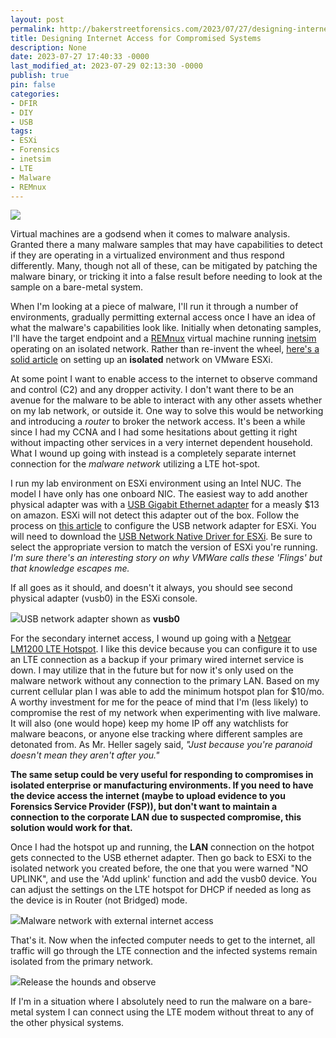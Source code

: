 ```yaml
---
layout: post
permalink: http://bakerstreetforensics.com/2023/07/27/designing-internet-access-for-compromised-systems/
title: Designing Internet Access for Compromised Systems
description: None
date: 2023-07-27 17:40:33 -0000
last_modified_at: 2023-07-29 02:13:30 -0000
publish: true
pin: false
categories:
- DFIR
- DIY
- USB
tags:
- ESXi
- Forensics
- inetsim
- LTE
- Malware
- REMnux
---
```

![](https://bakerstreetforensics.com/wp-content/uploads/2023/07/img_8439.jpg?w=1024)

Virtual machines are a godsend when it comes to malware analysis. Granted there a many malware samples that may have capabilities to detect if they are operating in a virtualized environment and thus respond differently. Many, though not all of these, can be mitigated by patching the malware binary, or tricking it into a false result before needing to look at the sample on a bare-metal system. 

When I'm looking at a piece of malware, I'll run it through a number of environments, gradually permitting external access once I have an idea of what the malware's capabilities look like. Initially when detonating samples, I'll have the target endpoint and a [REMnux](https://remnux.org) virtual machine running [inetsim](https://www.inetsim.org/downloads.html) operating on an isolated network. Rather than re-invent the wheel, [here's a solid article](https://petruknisme.medium.com/malware-analysis-lab-in-esxi-isolated-network-c19bdbdc21ba) on setting up an **isolated** network on VMware ESXi. 

At some point I want to enable access to the internet to observe command and control (C2) and any dropper activity. I don't want there to be an avenue for the malware to be able to interact with any other assets whether on my lab network, or outside it. One way to solve this would be networking and introducing a _router_ to broker the network access. It's been a while since I had my CCNA and I had some hesitations about getting it right without impacting other services in a very internet dependent household. What I wound up going with instead is a completely separate internet connection for the _malware network_ utilizing a LTE hot-spot.

I run my lab environment on ESXi environment using an Intel NUC. The model I have only has one onboard NIC. The easiest way to add another physical adapter was with a [USB Gigabit Ethernet adapter](https://amzn.to/3Dz5QS4) for a measly $13 on amazon. ESXi will not detect this adapter out of the box. Follow the process on [this article](https://us.informatiweb-pro.net/virtualization/vmware/vmware-esxi-6-7-use-an-usb-network-adapter.html) to configure the USB network adapter for ESXi. You will need to download the [USB Network Native Driver for ESXi](https://flings.vmware.com/usb-network-native-driver-for-esxi?download_url=https%3A%2F%2Fdownload3.vmware.com%2Fsoftware%2Fvmw-tools%2FUSBNND%2FESXi800-VMKUSB-NIC-FLING-64098182-component-21668107.zip). Be sure to select the appropriate version to match the version of ESXi you're running. _I'm sure there's an interesting story on why VMWare calls these 'Flings' but that knowledge escapes me._

If all goes as it should, and doesn't it always, you should see second physical adapter (vusb0) in the ESXi console.

![](https://bakerstreetforensics.com/wp-content/uploads/2023/07/screenshot-2023-07-27-at-11.04.37e280afam.png?w=1024)USB network adapter shown as **vusb0**

For the secondary internet access, I wound up going with a [Netgear LM1200 LTE Hotspot](https://amzn.to/3OiR1IC). I like this device because you can configure it to use an LTE connection as a backup if your primary wired internet service is down. I may utilize that in the future but for now it's only used on the malware network without any connection to the primary LAN. Based on my current cellular plan I was able to add the minimum hotspot plan for $10/mo. A worthy investment for me for the peace of mind that I'm (less likely) to compromise the rest of my network when experimenting with live malware. It will also (one would hope) keep my home IP off any watchlists for malware beacons, or anyone else tracking where different samples are detonated from. As Mr. Heller sagely said, _"Just because you're paranoid doesn't mean they aren't after you."_

**The same setup could be very useful for responding to compromises in isolated enterprise or manufacturing environments. If you need to have the device access the internet (maybe to upload evidence to you Forensics Service Provider (FSP)), but don't want to maintain a connection to the corporate LAN due to suspected compromise, this solution would work for that.**

Once I had the hotspot up and running, the **LAN** connection on the hotpot gets connected to the USB ethernet adapter. Then go back to ESXi to the isolated network you created before, the one that you were warned "NO UPLINK", and use the 'Add uplink' function and add the vusb0 device. You can adjust the settings on the LTE hotspot for DHCP if needed as long as the device is in Router (not Bridged) mode.

![](https://bakerstreetforensics.com/wp-content/uploads/2023/07/screenshot-2023-07-27-at-11.25.29e280afam.png?w=1024)Malware network with external internet access

That's it. Now when the infected computer needs to get to the internet, all traffic will go through the LTE connection and the infected systems remain isolated from the primary network. 

![](https://bakerstreetforensics.com/wp-content/uploads/2023/07/img_8434.jpg?w=560)Release the hounds and observe

If I'm in a situation where I absolutely need to run the malware on a bare-metal system I can connect using the LTE modem without threat to any of the other physical systems. 
